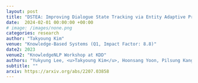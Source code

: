 ```yaml
---
layout: post
title: "DSTEA: Improving Dialogue State Tracking via Entity Adaptive Pre-training"
date:  2024-02-01 00:00:00 +00:00
# image: /images/none.png
categories: research
author: "Takyoung Kim"
venue: "Knowledge-Based Systems (Q1, Impact Factor: 8.8)"
date2: 2023
venue2: "KnowledgeNLP Workshop at KDD"
authors: "Yukyung Lee, <u>Takyoung Kim</u>, Hoonsang Yoon, Pilsung Kang, Junseong Bang, Misuk Kim"
subtitle: ""
arxiv: https://arxiv.org/abs/2207.03858
---
```


